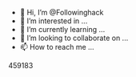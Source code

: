 - 👋 Hi, I’m @Followinghack
- 👀 I’m interested in ...
- 🌱 I’m currently learning ...
- 💞️ I’m looking to collaborate on ...
- 📫 How to reach me ...

<!---
Followinghack/Followinghack is a ✨ special ✨ repository because its `README.md` (this file) appears on your GitHub profile.
You can click the Preview link to take a look at your changes.
--->

459183
